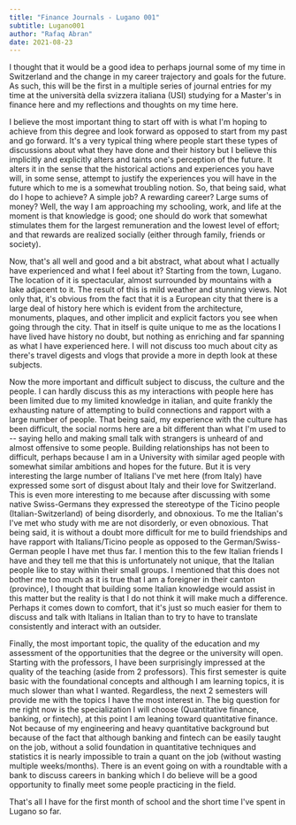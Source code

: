 ```yaml
---
title: "Finance Journals - Lugano 001"
subtitle: Lugano001
author: "Rafaq Abran"
date: 2021-08-23
---
```


I thought that it would be a good idea to perhaps journal some of my time in
Switzerland and the change in my career trajectory and goals for the future. As
such, this will be the first in a multiple series of journal entries for my
time at the università della svizzera italiana (USI) studying for a Master's in
finance here and my reflections and thoughts on my time here.

I believe the most important thing to start off with is what I'm hoping to
achieve from this degree and look forward as opposed to start from my past and
go forward. It's a very typical thing where people start these types of
discussions about what they have done and their history but I believe this
implicitly and explicitly alters and taints one's perception of the future. It
alters it in the sense that the historical actions and experiences you have
will, in some sense, attempt to justify the experiences you will have in the
future which to me is a somewhat troubling notion. So, that being said, what do
I hope to achieve? A simple job? A rewarding career? Large sums of money? Well,
the way I am approaching my schooling, work, and life at the moment is that
knowledge is good; one should do work that somewhat stimulates them for the
largest remuneration and the lowest level of effort; and that rewards are
realized socially (either through family, friends or society).

Now, that's all well and good and a bit abstract, what about what I actually
have experienced and what I feel about it? Starting from the town, Lugano. The
location of it is spectacular, almost surrounded by mountains with a lake
adjacent to it. The result of this is mild weather and stunning views. Not only
that, it's obvious from the fact that it is a European city that there is a
large deal of history here which is evident from the architecture, monuments,
plaques, and other implicit and explicit factors you see when going through the
city. That in itself is quite unique to me as the locations I have lived have
history no doubt, but nothing as enriching and far spanning as what I have
experienced here. I will not discuss too much about city as there's travel
digests and vlogs that provide a more in depth look at these subjects.

Now the more important and difficult subject to discuss, the culture and the
people. I can hardly discuss this as my interactions with people here has been
limited due to my limited knowledge in italian, and quite frankly the exhausting
nature of attempting to build connections and rapport with a large number of
people. That being said, my experience with the culture has been difficult, the
social norms here are a bit different than what I'm used to -- saying hello and
making small talk with strangers is unheard of and almost offensive to some
people. Building relationships has not been to difficult, perhaps because I am
in a University with similar aged people with somewhat similar ambitions and
hopes for the future. But it is very interesting the large number of Italians
I've met here (from Italy) have expressed some sort of disgust about Italy and
their love for Switzerland. This is even more interesting to me because after
discussing with some native Swiss-Germans they expressed the stereotype of the
Ticino people (Italian-Switzerland) of being disorderly, and obnoxious. To me
the Italian's I've met who study with me are not disorderly, or even obnoxious.
That being said, it is without a doubt more difficult for me to build
friendships and have rapport with Italians/Ticino people as opposed to the
German/Swiss-German people I have met thus far. I mention this to the few
Italian friends I have and they tell me that this is unfortunately not unique,
that the Italian people like to stay within their small groups. I mentioned
that this does not bother me too much as it is true that I am a foreigner in
their canton (province), I thought that building some Italian knowledge would
assist in this matter but the reality is that I do not think it will make much
a difference. Perhaps it comes down to comfort, that it's just so much easier
for them to discuss and talk with Italians in Italian than to try to have to
translate consistently and interact with an outsider. 

Finally, the most important topic, the quality of the education and my
assessment of the opportunities that the degree or the university will open.
Starting with the professors, I have been surprisingly impressed at the quality
of the teaching (aside from 2 professors). This first semester is quite basic
with the foundational concepts and although I am learning topics, it is much
slower than what I wanted. Regardless, the next 2 semesters will provide me
with the topics I have the most interest in. The big question for me right now
is the specialization I will choose (Quantitative finance, banking, or fintech),
at this point I am leaning toward quantitative finance. Not because of my
engineering and heavy quantitative background but because of the fact that
although banking and fintech can be easily taught on the job, without a solid
foundation in quantitative techniques and statistics it is nearly impossible to
train a quant on the job (without wasting multiple weeks/months). There is an event going on with a roundtable with a bank to discuss careers in banking which I do believe will be a good opportunity to finally meet some people practicing in the field.

That's all I have for the first month of school and the short time I've spent in Lugano so far.  



